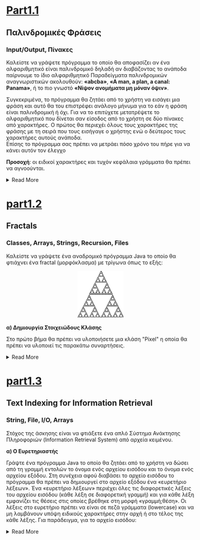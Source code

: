 # [Part1.1](https://github.com/tasos-ana/JAVA/tree/master/Basic/part1.1)
## Παλινδρομικές Φράσεις
### Input/Output, Πίνακες

Καλείστε να γράψετε πρόγραμμα το οποίο θα αποφασίζει αν ένα αλφαριθμητικό είναι παλινδρομικό 
δηλαδή αν διαβάζοντας το ανάποδα παίρνουμε το ίδιο αλφαριθμητικό 
Παραδείγματα παλινδρομικών αναγνωριστικών ακολουθούν: **«abcba»**,  **«A man, a plan, a canal: Panama»**, ή 
το πιο γνωστό **«Νίψον ανομήματα μη μόναν όψιν»**. 

Συγκεκριμένα, το πρόγραμμα θα ζητάει από το χρήστη να εισάγει μια φράση και αυτό θα του επιστρέφει ανάλογο μήνυμα 
για το εάν η φράση είναι παλινδρομική ή όχι. Για να το επιτύχετε μετατρέψετε το αλφαριθμητικό που δίνεται  σαν είσοδος 
από το χρήστη σε δύο πίνακες από χαρακτήρες. Ο πρώτος θα περιεχέι όλους τους χαρακτήρες της φράσης με τη σειρά που 
τους εισήγαγε ο χρήστης ενώ ο δεύτερος τους χαρακτήρες αυτούς ανάποδα.  
Επίσης το πρόγραμμα σας πρέπει να μετράει πόσο χρόνο του πήρε για να κάνει αυτόν τον έλεγχο

**Προσοχή**: οι ειδικοί χαρακτήρες και τυχόν κεφάλαια γράμματα θα πρέπει να αγνοούνται.

<details><summary>Read More</summary>
<p>
Υποδείξεις:  

- Για να διαβάζετε την είσοδο stdin :
      
      Scanner in = new Scanner(System.in); 
      String nextLine = in.next(); 
      int aNumber = in.nextInt(); 

- Για να μετράτε τον χρόνο σε nano seconds χρησιμοποιείστε  :

      long time = System.nanoTime(); 
  
- Για τον έλεγχο τον κεφαλαίων γραμμάτων και των ειδικών χαρακτήρων, χρήσιμες μεθόδους θα βρείτε στο API της κλάσης String
(http://docs.oracle.com/javase/6/docs/api/java/lang/String.html)
</p></details>


# [part1.2](https://github.com/tasos-ana/JAVA/tree/master/Basic/part1.2)
## Fractals
### Classes, Arrays, Strings, Recursion, Files

Καλείστε να γράψετε ένα αναδρομικό πρόγραμμα Java το οποίο θα φτιάχνει ένα fractal (μορφόκλασμα) με τρίγωνα όπως το εξής: 

<p align="center"> <img src="part1.2/fractal.png"> <p>

**α) Δημιουργία Στοιχειώδους Κλάσης**

Στο πρώτο βήμα θα πρέπει να υλοποιήσετε μια κλάση "Pixel" η οποία θα πρέπει να υλοποιεί τις παρακάτω συναρτήσεις.
<details><summary>Read More</summary>
<p>
      
      import java.awt.Color;
      /*
      *Pixel constructor
      *@x,y pixel cordinates
      *@color the color of the pixel
      */
      
      public Pixel(int x, int y, Color color); 
      
      /*
      *modifiers
      */
      public void setX(int x);
      public void setY(int y);
      public void setColor(Color color);
      
      /*
      * accessors
      */
      public int getX();
      public int getY();
      public Color getColor();
 
 Δηλαδή να έχει απλά τα απαραίτητα ιδιωτικά μέλη τα οποία διαχειρίζονται οι παραπάνω μέθοδοι. 


**β) Χρήση Κλάσης που μας δίδεται, Strings, Αρχεία**

Για το δεύτερο βήμα σας δίδεται η κλάση "Picture" την οποία θα χρησιμοποιήσετε για να εμφανίσετε τις εικόνες που θα δημιουργεί το πρόγραμμά σας. Ένα αντικείμενο τύπου "Picture" δημιουργεί ένα καινούργιο γραφικό παράθυρο, και οι μέθοδοι της κλάσης αυτής που θα χρειαστεί να χρησιμοποιήσετε είναι οι ακόλουθες: 

      Picture(int w, int h)   //make a new Canvas w pixels width and h pixels height
      set(Pixel pixel)        // draw a pixel into the Canvas. Uses the class you defined in (a)  
      show()                  //show the result on the window
      setOriginLowerLeft()    //the 0,0 pixel is on the bottom left
      setOriginUpperLeft()    //the 0,0 pixel is on the top left
      
Σας δίδεται επίσης ένα αρχείο με ονομασία fractal.txt του οποίου κάθε γραμμή κρατάει πληροφορία για ένα pixel στην εξής μορφή:
      
      (cordinates) (color of the pixel as triples of Red Green Blue values) 
      x       y       Red         Green       Blue 

όπου όλες οι τιμές είναι ακέραιες.  Τώρα δημιουργήστε μία δική σας κλάση με όνομα ReadImageFromTxtFile της οποίας η main θα διαβάζει το αρχείο και θα αναπαριστά (ζωγραφίζει) το περιεχόμενό του χρησιμοποιώντας την κλάση "Pixel" του ερωτήματος (α) και την κλάση "Picture". 

**Προσοχή**: για να αναπαρασταθεί σωστά το περιεχόμενο του  fractal.txt θα πρέπει να έχετε θέσει σωστά το σύστημα συντεταγμένων με τη setOriginUpperLeft(). Επίσης ο Canvas πρέπει να είναι Ν*Ν όπου Ν=512 pixels. 

**γ) Πίνακες, αντικείμενα, αναδρομικές συναρτήσεις**

Τώρα δημιουργήστε μία δική σας κλάση με όνομα RecursiveTriangle. Στη main αυτής της κλάσης ορίστε ένα αντικείμενο τύπου Picture. Επίσης ορίστε έναν  διδιάστατο πίνακα από αντικείμενα τύπου "Pixel"  με τα οποία θα αναπαραστήσετε αυτό που θα ζωγραφίσετε (θέτοντας το χρώμα τους). Για να ορίσετε το χρώμα των pixels της ζωγραφιάς σας θα χρειαστεί να φτιάξετε μία αναδρομική (recursive) μέθοδο που θα υλοποιεί τον ακόλουθο αναδρομικό αλγόριθμο. 
      
Η ιδέα είναι απλή. Αρχικά έχετε 3 σημεία (p1, p2, p3) που ορίζουν τις κορυφές ενός τριγώνου (του μεγαλύτερου στη ζωγραφιά μας).  Μπορούμε μέσα του να ζωγραφίσουμε άλλα τρία μικρότερα τρίγωνα με τον εξής απλό τρόπο: για κάθε ζευγάρι κορυφών βρίσκουμε το μέσο τους, ήτοι υπολογίζουμε τις συντεταγμένες των σημείων (p1+p2)/2,  (p2+p3)/2 και (p1+p3)/2.  Με αυτά τα σημεία και τις κορυφές του τριγώνου μπορείτε να ζωγραφίσετε 3 νέα μικρότερα τρίγωνα (δείτε το παραπάνω σχήμα).  Συνεχίζετε (αναδρομικά) την ίδια διαδικασία για τα 3 μικρά τρίγωνα, κ.ο.κ, έως ότου τα τρίγωνα προς σχεδίαση έχουν γίνει πολύ μικρά (π.χ. οι 3 κορυφές έχουν τις ίδιες συντεταγμένες). Προσοχή: Ο canvas εξαρχής (by default)  είναι μαύρος. 
Υποδείξεις:  
      
      Integer.parseInt(String str); (static function) 
      File (class) 
      FileReader (class) 
      BufferedReader (class) 
</p></details>


# [part1.3](https://github.com/tasos-ana/JAVA/tree/master/Basic/part1.3)
## Text Indexing for Information Retrieval
### String, File, I/O, Arrays

Στόχος της άσκησης είναι να φτιάξετε ένα απλό Σύστημα Ανάκτησης Πληροφοριών (Information Retrieval System) από αρχεία κειμένου. 

**α) Ο Ευρετηριαστής**

Γράψτε ένα πρόγραμμα Java το οποίο θα ζητάει από το χρήστη να δώσει από τη γραμμή εντολών το όνομα ενός αρχείου εισόδου και το όνομα ενός αρχείου εξόδου. Στη συνέχεια αφού διαβάσει το αρχείο εισόδου το πρόγραμμα θα πρέπει να δημιουργεί στο αρχείο εξόδου ένα «ευρετήριο λέξεων». Ένα «ευρετήριο λέξεων» περιέχει όλες τις διαφορετικές λέξεις του αρχείου εισόδου (κάθε λέξη σε διαφορετική γραμμή) και για κάθε λέξη εμφανίζει τις θέσεις στις οποίες βρέθηκε στη μορφή «γραμμή;θέση». Οι λέξεις στο ευρετήριο πρέπει να είναι σε πεζά γράμματα (lowercase) και να μη λαμβάνουν υπόψη ειδικούς χαρακτήρες στην αρχή ή στο τέλος της κάθε λέξης. 
Για παράδειγμα, για το αρχείο εισόδου: 
<details><summary>Read More</summary><p>

      my name is George, 
      your name is Nick 
      and we love Java.
     
Θα πρέπει να δημιουργείτε στο αρχεία εξόδου το παρακάτω ευρετήριο: 
      
      my 1;1 
      name 1;4,2;6 
      is 1;9,2;11 
      george 1;12       (προσέξτε, όχι “george,”) 
      your 2;1 
      nick 2;14  
      and 3;1 
      we 3;5 
      love 3;8 
      java 3;13         (προσέξτε, όχι “java.”) 
     
**β) Χρήση Ευρετηρίου**

Γράψτε ένα πρόγραμμα Java το οποίο θα ζητάει από το χρήστη να δώσει από την γραμμή εντολών τη διεύθυνση ενός αρχείου κειμένου, τη διεύθυνση του αρχείου που έχει το  ευρετηρίου λέξεων, ένα String αναζήτησης και ένα ακέραιο N. 
Κάνοντας χρήση του ευρετηρίου θα επιστρέφει ένα ή περισσότερα αποσπάσματα μήκους το πολύ N που περιέχουν αυτήν την λέξη (αν φυσικά υπάρχει η λέξη στο ευρετήριο). Ένα απόσπασμα (snippet) είναι ένα κομμάτι του κειμένου το οποίο περιέχει τη λέξη που δόθηκε. Για παράδειγμα, στη περίπτωση που ο χρήστης δώσει τη λέξη «Nick», ένα απόσπασμα (με μήκος 24 χαρακτήρες) είναι το παρακάτω: 

       «name is Nick and we love» 
       
Θεωρήστε ότι το String αναζήτησης που δίνει ο χρήστης πρέπει να περιέχει μία μόνο λέξη. 
Τέλος, στη περίπτωση που η λέξη δε βρεθεί, το πρόγραμμα πρέπει να εμφανίζει το παρακάτω κείμενο: 

      «No results for the given query!» 

**γ) Γενίκευση του Ευρετηριαστή** 

Επεκτείνετε τα ερώτημα α) ώστε το πρόγραμμα να ζητάει από το χρήστη να δώσει από τη γραμμή εντολών το όνομα ενός φακέλου (αντί ενός αρχείου εισόδου). Στη συνέχεια αφού διαβάσει όλα τα αρχεία κειμένου που περιέχονται στον φάκελο, το πρόγραμμα θα δημιουργεί  στο αρχείο εξόδου ένα «ευρετήριο λέξεων» που όμως πλέον θα περιέχει για κάθε λέξη και τα αρχεία στα οποία βρέθηκε στη μορφή «αρχείο;γραμμή;θέση» όπως παρακάτω: 

      and example1.txt;3;1 
      george example2.txt;1;12  
      is example1.txt;1;9,example2.txt;2;11 


**δ) Χρήση Ευρετηρίου**

Επεκτείνετε το ερώτημα β) ώστε να επιστρέφει μαζί με τα αποσπάσματα και τα αρχεία στα οποίο βρέθηκε η λέξη, όπως παρακάτω: 

      example1.txt 
      «name is Nick and we love» 

      example2.txt 
      «called Nick and ask to» 

Το πρόγραμμα θα ζητάει από το χρήστη να δώσει από την γραμμή εντολών τη διεύθυνση ενός ευρετηρίου λέξεων (όπως αυτό που παράγεται από το ερώτημα γ), ένα αντικείμενο τύπου String και ένα ακέραιο N (για το μέγιστο μήκος του snippet). Θεωρήστε πάλι ότι το String αναζήτησης που δίνει ο χρήστης πρέπει να περιέχει μία μόνο λέξη. 


**ε)Κατέβασμα και Ευρετηρίαση κειμένων από το διαδίκτυο**

Επεκτείνετε τα ερώτημα α) ώστε το πρόγραμμα να ζητάει από τον χρήστη να δώσει από την γραμμή εντολών το URL μιας ιστοσελίδας (αντί ένα αρχείο κειμένου). Το πρόγραμμα θα διαβάζει το περιεχόμενο της σελίδας (το οποίο συνήθως είναι σε HTML μορφή) και θα δημιουργεί στο αρχείο εξόδου ένα «ευρετήριο λέξεων» για τη συγκεκριμένη σελίδα. 

Το παρακάτω τμήμα Java κώδικα τυπώνει το περιεχόμενο μιας ιστοσελίδας: 
      
      String urlStr = "http://en.wikipedia.org/wiki/Yellowfin_tuna"; 
      URL url = new URL(urlStr); 
      URLConnection con = url.openConnection(); 
      BufferedReader in = new BufferedReader( 
            new InputStreamReader(con.getInputStream(), "UTF-8")); 
      String pageContents = ""; 
      String input; 
      while ((input = in.readLine()) != null) { 
            pageContents = pageContents + input + "\n"; 
      } 
      in.close(); 
      System.out.println(pageContents); 

Πριν την ευρετηρίαση, προσπαθήστε να αφαιρέσετε HTML κώδικα που δε χρησιμεύει σε μία αναζήτηση (δηλαδή κείμενο που περιέχεται σε “<” και “>”). Πχ για το κείμενο “my name is <font color=’blue’>George</font>”, θέλουμε να ευρετηριάσουμε μόνο τις λέξεις του κειμένου “my name is George”, δηλαδή όχι τις λέξεις font, color, blue, κτλ. 

</p></details>

















